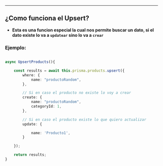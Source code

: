 
---
## ¿Como funciona el Upsert?

- **Esta es una funcion especial la cual nos permite buscar un dato,  si el dato existe lo va a `updatear` sino lo va a `crear`**

### Ejemplo:

```typescript

async UpsertProducts(){

    const results = await this.prisma.products.upsert({
        where: {
            name: "productoRandom",
        },

        // Si en caso el producto no existe lo voy a crear
        create: {
            name: "productoRandom",
            categoryId: 1,
        },

        // Si en caso el producto existe lo que quiero actualizar
        update: {

            name: 'Producto1',
        }

    });

    return results;
}
```